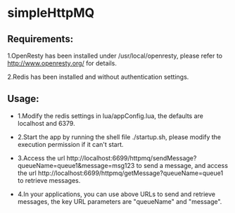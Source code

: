 # simpleHttpMQ

## Requirements:

1.OpenResty has been installed under /usr/local/openresty, please refer to http://www.openresty.org/ for details.

2.Redis has been installed and without authentication settings.

## Usage:

* 1.Modify the redis settings in lua/appConfig.lua, the defaults are localhost and 6379.

* 2.Start the app by running the shell file ./startup.sh, please modify the execution permission if it can't start.

* 3.Access the url http://localhost:6699/httpmq/sendMessage?queueName=queue1&message=msg123 to send a message, and access the url http://localhost:6699/httpmq/getMessage?queueName=queue1 to retrieve messages.

* 4.In your applications, you can use above URLs to send and retrieve messages, the key URL parameters are "queueName" and "message".


